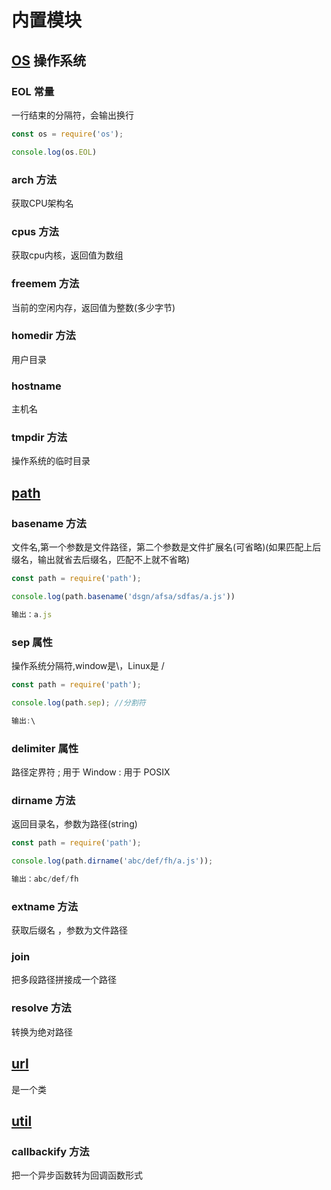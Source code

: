 # 内置模块

## [OS](http://nodejs.cn/api/os.html) 操作系统

### EOL 常量

一行结束的分隔符，会输出换行

```js
const os = require('os');

console.log(os.EOL)

```
### arch 方法

获取CPU架构名 


### cpus 方法

获取cpu内核，返回值为数组

### freemem 方法

当前的空闲内存，返回值为整数(多少字节)

### homedir 方法

用户目录

### hostname

主机名

### tmpdir 方法

操作系统的临时目录


## [path](http://nodejs.cn/api/path.html)

### basename 方法

文件名,第一个参数是文件路径，第二个参数是文件扩展名(可省略)(如果匹配上后缀名，输出就省去后缀名，匹配不上就不省略)

```js
const path = require('path');

console.log(path.basename('dsgn/afsa/sdfas/a.js'))

输出：a.js
```

### sep  属性

操作系统分隔符,window是\，Linux是 / 
```js
const path = require('path');

console.log(path.sep); //分割符

输出:\
```

### delimiter 属性

路径定界符      ; 用于 Window   : 用于 POSIX

### dirname 方法

返回目录名，参数为路径(string)

```js
const path = require('path');

console.log(path.dirname('abc/def/fh/a.js'));

输出：abc/def/fh
```

### extname 方法

获取后缀名 ，参数为文件路径

### join

把多段路径拼接成一个路径

### resolve 方法

转换为绝对路径 

## [url](http://nodejs.cn/api/url.html)

是一个类

## [util](http://nodejs.cn/api/util.html)

### callbackify 方法

把一个异步函数转为回调函数形式









